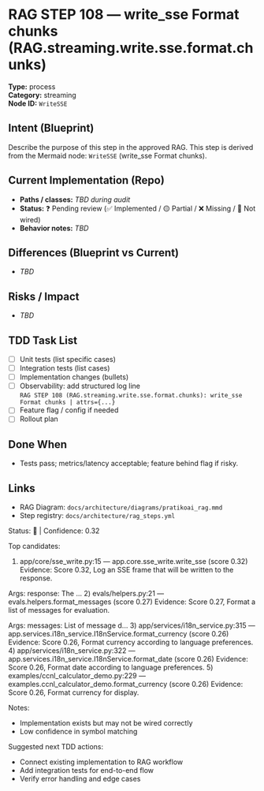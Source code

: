 # RAG STEP 108 — write_sse Format chunks (RAG.streaming.write.sse.format.chunks)

**Type:** process  
**Category:** streaming  
**Node ID:** `WriteSSE`

## Intent (Blueprint)
Describe the purpose of this step in the approved RAG. This step is derived from the Mermaid node: `WriteSSE` (write_sse Format chunks).

## Current Implementation (Repo)
- **Paths / classes:** _TBD during audit_
- **Status:** ❓ Pending review (✅ Implemented / 🟡 Partial / ❌ Missing / 🔌 Not wired)
- **Behavior notes:** _TBD_

## Differences (Blueprint vs Current)
- _TBD_

## Risks / Impact
- _TBD_

## TDD Task List
- [ ] Unit tests (list specific cases)
- [ ] Integration tests (list cases)
- [ ] Implementation changes (bullets)
- [ ] Observability: add structured log line  
  `RAG STEP 108 (RAG.streaming.write.sse.format.chunks): write_sse Format chunks | attrs={...}`
- [ ] Feature flag / config if needed
- [ ] Rollout plan

## Done When
- Tests pass; metrics/latency acceptable; feature behind flag if risky.

## Links
- RAG Diagram: `docs/architecture/diagrams/pratikoai_rag.mmd`
- Step registry: `docs/architecture/rag_steps.yml`


<!-- AUTO-AUDIT:BEGIN -->
Status: 🔌  |  Confidence: 0.32

Top candidates:
1) app/core/sse_write.py:15 — app.core.sse_write.write_sse (score 0.32)
   Evidence: Score 0.32, Log an SSE frame that will be written to the response.

Args:
    response: The ...
2) evals/helpers.py:21 — evals.helpers.format_messages (score 0.27)
   Evidence: Score 0.27, Format a list of messages for evaluation.

Args:
    messages: List of message d...
3) app/services/i18n_service.py:315 — app.services.i18n_service.I18nService.format_currency (score 0.26)
   Evidence: Score 0.26, Format currency according to language preferences.
4) app/services/i18n_service.py:322 — app.services.i18n_service.I18nService.format_date (score 0.26)
   Evidence: Score 0.26, Format date according to language preferences.
5) examples/ccnl_calculator_demo.py:229 — examples.ccnl_calculator_demo.format_currency (score 0.26)
   Evidence: Score 0.26, Format currency for display.

Notes:
- Implementation exists but may not be wired correctly
- Low confidence in symbol matching

Suggested next TDD actions:
- Connect existing implementation to RAG workflow
- Add integration tests for end-to-end flow
- Verify error handling and edge cases
<!-- AUTO-AUDIT:END -->